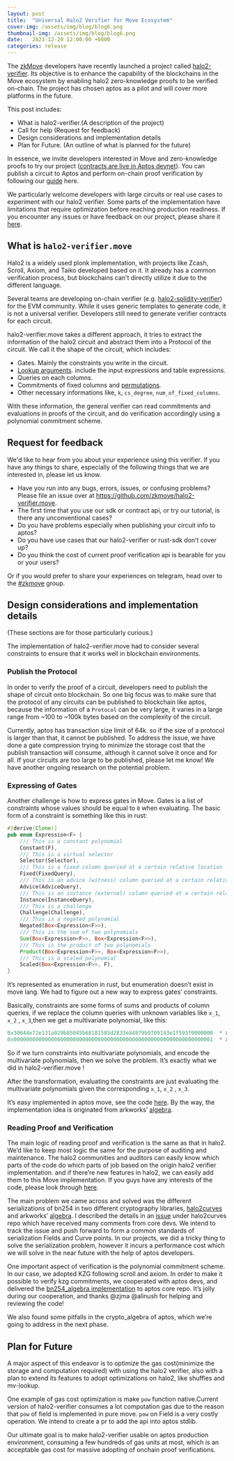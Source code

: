 ```yaml
---
layout: post
title:  "Universal Halo2 Verifier for Move Ecosystem"
cover-img: /assets/img/blog/blog6.png
thumbnail-img: /assets/img/blog/blog6.png
date:   2023-12-20 12:00:00 +0800
categories: release
---
```



The [zkMove](https://www.zkmove.net/) developers have recently launched a project called [halo2-verifier](https://github.com/zkmove/halo2-verifier.move). Its objective is to enhance the capability of the blockchains in the Move ecosystem by enabling halo2 zero-knowledge proofs to be verified on-chain. The project has chosen aptos as a pilot and will cover more platforms in the future.

This post includes:

- What is halo2-verifier.(A description of the project)
- Call for help (Request for feedback)
- Design considerations and implementation details
- Plan for Future. (An outline of what is planned for the future)

In essence, we invite developers interested in Move and zero-knowledge proofs to try our project ([contracts are live in Aptos devnet](https://explorer.aptoslabs.com/account/0xd46fba4dab96814e4b53601a7ff6859d3ace6defb7c23091dbe28df0eb9f0442/modules/code/verifier_api?network=devnet)). You can publish a circuit to Aptos and perform on-chain proof verification by following our [guide](https://github.com/zkmove/halo2-verifier.move?tab=readme-ov-file#give-it-a-try) here.

We particularly welcome developers with large circuits or real use cases to experiment with our halo2 verifier. Some parts of the implementation have limitations that require optimization before reaching production readiness. If you encounter any issues or have feedback on our project, please share it [here](https://github.com/zkmove/halo2-verifier.move/discussions).

## What is `halo2-verifier.move`

Halo2 is a widely used plonk implementation, with projects like Zcash, Scroll, Axiom, and Taiko developed based on it. It already has a common verification process, but blockchains can't directly utilize it due to the different language.

Several teams are developing on-chain verifier (e.g. [halo2-solidity-verifier](https://github.com/privacy-scaling-explorations/halo2-solidity-verifier)) for the EVM community. While it uses generic templates to generate code, it is not a universal verifier. Developers still need to generate verifier contracts for each circuit.

halo2-verifier.move takes a different approach, it tries to extract the information of the halo2 circuit and abstract them into a Protocol of the circuit. We call it the shape of the circuit, which includes:

- Gates. Mainly the constraints you write in the circuit.
- [Lookup arguments](https://zcash.github.io/halo2/design/proving-system/lookup.html). include the input expressions and table expressions.
- Queries on each columns.
- Commitments of fixed columns and [permutations](https://zcash.github.io/halo2/design/proving-system/permutation.html).
- Other necessary informations like, `k`, `cs_degree`, `num_of_fixed_columns`.

With these information, the general verifier can read commitments and evaluations in proofs of the circuit, and do verification accordingly using a polynomial commitment scheme.

## Request for feedback

We'd like to hear from you about your experience using this verifier.  If you have any things to share, especially of the following things that we are interested in, please let us know.

- Have you run into any bugs, errors, issues, or confusing problems? Please file an issue over at https://github.com/zkmove/halo2-verifier.move.
- The first time that you use our sdk or contract api, or try our tutorial, is there any unconventional cases?
- Do you have problems especially when publishing your circuit info to aptos?
- Do you have use cases that our halo2-verifier or rust-sdk don’t cover up?
- Do you think the cost of current proof verification api is bearable for you or your users?

Or if you would prefer to share your experiences on telegram, head over to the [#zkmove](https://t.me/+21M-767LquZhNWFl) group.

## Design considerations and implementation details

(These sections are for those particularly curious.)

The implementation of halo2-verifier.move had to consider several constraints to ensure that it works well in blockchain environments.

### Publish the Protocol

In order to verify the proof of a circuit, developers need to publish the shape of circuit onto blockchain. So one big focus was to make sure that the protocol of any circuits can be published to blockchain like aptos, because the information of a `Protocol` can be very large, it varies in a large range from   ~100 to ~100k bytes based on the complexity of the circuit.

Currently, aptos has transaction size limit of 64k. so if the size of a protocol is larger than that, it cannot be published. To address the issue, we have done a gate compression trying to minimize the storage cost that the publish transaction will consume, although it cannot solve it once and for all. If your circuits are too large to be published, please let me know! We have another ongoing research on the potential problem.

### Expressing of Gates

Another challenge is how to express gates in Move. Gates is a list of constraints whose values should be equal to `0` when evaluating. The basic form of a constraint is something like this in rust:

```rust
#[derive(Clone)]
pub enum Expression<F> {
    /// This is a constant polynomial
    Constant(F),
    /// This is a virtual selector
    Selector(Selector),
    /// This is a fixed column queried at a certain relative location
    Fixed(FixedQuery),
    /// This is an advice (witness) column queried at a certain relative location
    Advice(AdviceQuery),
    /// This is an instance (external) column queried at a certain relative location
    Instance(InstanceQuery),
    /// This is a challenge
    Challenge(Challenge),
    /// This is a negated polynomial
    Negated(Box<Expression<F>>),
    /// This is the sum of two polynomials
    Sum(Box<Expression<F>>, Box<Expression<F>>),
    /// This is the product of two polynomials
    Product(Box<Expression<F>>, Box<Expression<F>>),
    /// This is a scaled polynomial
    Scaled(Box<Expression<F>>, F),
}
```

It’s represented as enumeration in rust, but enumeration doesn’t exist in move lang. We had to figure out a new way to express gates’ constraints.

Basically, constraints are some forms of sums and products of column queries, if we replace the column queries with unknown variables like `x_1`, `x_2` , `x_3`,then we get a multivariate polynomial, like this:

```rust
0x30644e72e131a029b85045b68181585d2833e84879b9709143e1f593f0000000  * x_2 * x_3 +
0x0000000000000000000000000000000000000000000000000000000000000001  * x_0 * x_1 * x_3
```

So if we turn constraints into multivariate polynomials, and encode the multivariate polynomials, then we solve the problem. It’s exactly what we did in halo2-verifier.move !

After the transformation, evaluating the constraints are just evaluating the multivariate polynomials given the corresponding `x_1`, `x_2` , `x_3`.

It’s easy implemented in aptos move, see the code [here](https://github.com/zkmove/halo2-verifier.move/blob/main/packages/verifier/sources/multivariate_poly.move). By the way, the implementation idea is originated from arkworks’ [algebra](https://github.com/arkworks-rs/algebra/blob/master/poly/src/polynomial/multivariate/sparse.rs).

### Reading Proof and Verification

The main logic of reading proof and verification is the same as that in halo2. We’d like to keep  most logic the same for the purpose of auditing and maintenance. The halo2 communities and auditors can easily know which parts of the code do which parts of job based on the origin halo2 verifier implementation. and if there’re new features in halo2, we can easily add them to this Move implementation. If you guys have any interests of the code, please look through [here](https://github.com/zkmove/halo2-verifier.move/blob/main/packages/verifier/sources/halo2_verifier.move).

The main problem we came across and solved was the different serializations of bn254 in two different cryptography libraries, [halo2curves](https://github.com/privacy-scaling-explorations/halo2curves) and arkworks’ [algebra](https://github.com/arkworks-rs/algebra). I described the details in an [issue](https://github.com/privacy-scaling-explorations/halo2curves/issues/109) under halo2curves repo which have received many comments from core devs. We intend to track the issue and push forward to form a common standards of serialization Fields and Curve points. In our projects, we did a tricky thing to solve the serialization problem, however it incurs a performance cost which we will solve in the near future with the help of aptos developers.

One important aspect of verification is the polynomial commitment scheme. In our case, we adopted KZG following scroll and axiom. In order to make it possible to verify kzg commitments, we cooperated with aptos devs, and delivered the [bn254_algebra implementation](https://github.com/aptos-labs/aptos-core/pull/11142) to aptos core repo. It’s  jolly during our cooperation, and thanks @zjma @alinush for helping and reviewing the code!

We also found some pitfalls in the crypto_algebra of aptos, which we’re going to address in the next phase.

## Plan for Future

A major aspect of this endeavor is to optimize the gas cost(minimize the storage and computation required) with using the halo2 verifier, also with a plan to extend its features to adopt optimizations on halo2, like shuffles and mv-lookup.

One example of gas cost optimization is make `pow` function native.Current version of halo2-verifier consumes a lot computation gas due to the reason that `pow` of field is implemented in pure move. `pow` on Field is a very costly operation. We intend to create a pr to add the api into aptos stdlib.

Our ultimate goal is to make halo2-verifier usable on aptos production environment, consuming a few hundreds of gas units at most, which is an acceptable gas cost for massive adopting  of onchain proof verifications.